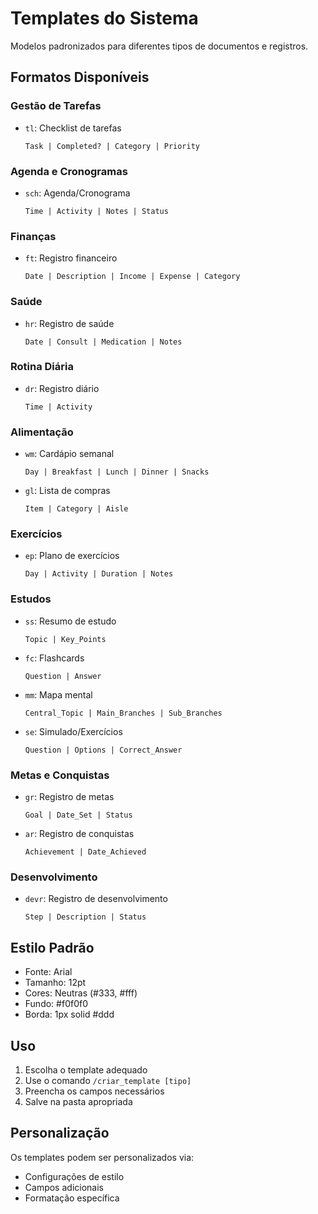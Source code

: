 # Templates do Sistema

Modelos padronizados para diferentes tipos de documentos e registros.

## Formatos Disponíveis

### Gestão de Tarefas
- `tl`: Checklist de tarefas
  ```
  Task | Completed? | Category | Priority
  ```

### Agenda e Cronogramas
- `sch`: Agenda/Cronograma
  ```
  Time | Activity | Notes | Status
  ```

### Finanças
- `ft`: Registro financeiro
  ```
  Date | Description | Income | Expense | Category
  ```

### Saúde
- `hr`: Registro de saúde
  ```
  Date | Consult | Medication | Notes
  ```

### Rotina Diária
- `dr`: Registro diário
  ```
  Time | Activity
  ```

### Alimentação
- `wm`: Cardápio semanal
  ```
  Day | Breakfast | Lunch | Dinner | Snacks
  ```
- `gl`: Lista de compras
  ```
  Item | Category | Aisle
  ```

### Exercícios
- `ep`: Plano de exercícios
  ```
  Day | Activity | Duration | Notes
  ```

### Estudos
- `ss`: Resumo de estudo
  ```
  Topic | Key_Points
  ```
- `fc`: Flashcards
  ```
  Question | Answer
  ```
- `mm`: Mapa mental
  ```
  Central_Topic | Main_Branches | Sub_Branches
  ```
- `se`: Simulado/Exercícios
  ```
  Question | Options | Correct_Answer
  ```

### Metas e Conquistas
- `gr`: Registro de metas
  ```
  Goal | Date_Set | Status
  ```
- `ar`: Registro de conquistas
  ```
  Achievement | Date_Achieved
  ```

### Desenvolvimento
- `devr`: Registro de desenvolvimento
  ```
  Step | Description | Status
  ```

## Estilo Padrão
- Fonte: Arial
- Tamanho: 12pt
- Cores: Neutras (#333, #fff)
- Fundo: #f0f0f0
- Borda: 1px solid #ddd

## Uso
1. Escolha o template adequado
2. Use o comando `/criar_template [tipo]`
3. Preencha os campos necessários
4. Salve na pasta apropriada

## Personalização
Os templates podem ser personalizados via:
- Configurações de estilo
- Campos adicionais
- Formatação específica 